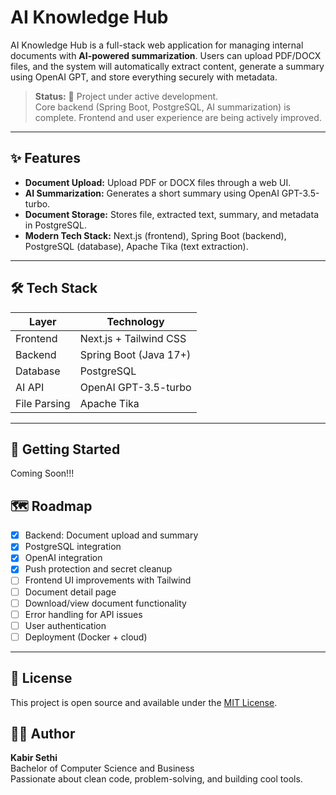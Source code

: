 # AI Knowledge Hub

AI Knowledge Hub is a full-stack web application for managing internal documents with **AI-powered summarization**. Users can upload PDF/DOCX files, and the system will automatically extract content, generate a summary using OpenAI GPT, and store everything securely with metadata.

> **Status:** 🚧 Project under active development.  
> Core backend (Spring Boot, PostgreSQL, AI summarization) is complete. Frontend and user experience are being actively improved.

---

## ✨ Features

- **Document Upload:** Upload PDF or DOCX files through a web UI.
- **AI Summarization:** Generates a short summary using OpenAI GPT-3.5-turbo.
- **Document Storage:** Stores file, extracted text, summary, and metadata in PostgreSQL.
- **Modern Tech Stack:** Next.js (frontend), Spring Boot (backend), PostgreSQL (database), Apache Tika (text extraction).

---

## 🛠️ Tech Stack

| Layer       | Technology            |
|-------------|------------------------|
| Frontend    | Next.js + Tailwind CSS |
| Backend     | Spring Boot (Java 17+) |
| Database    | PostgreSQL             |
| AI API      | OpenAI GPT-3.5-turbo   |
| File Parsing| Apache Tika            |

---

## 🚀 Getting Started

Coming Soon!!!

## 🗺️ Roadmap

- [x] Backend: Document upload and summary
- [x] PostgreSQL integration
- [x] OpenAI integration
- [x] Push protection and secret cleanup
- [ ] Frontend UI improvements with Tailwind
- [ ] Document detail page
- [ ] Download/view document functionality
- [ ] Error handling for API issues
- [ ] User authentication
- [ ] Deployment (Docker + cloud)

---

## 📜 License

This project is open source and available under the [MIT License](LICENSE).

## 👨‍💻 Author

**Kabir Sethi**  
Bachelor of Computer Science and Business  
Passionate about clean code, problem-solving, and building cool tools.

